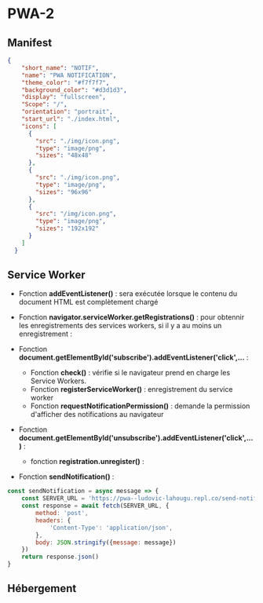 # PWA-2

## Manifest
```json
{
    "short_name": "NOTIF",
    "name": "PWA NOTIFICATION",
    "theme_color": "#f7f7f7",
    "background_color": "#d3d1d3",
    "display": "fullscreen",
    "Scope": "/",
    "orientation": "portrait",
    "start_url": "./index.html",
    "icons": [
      {
        "src": "./img/icon.png",
        "type": "image/png",
        "sizes": "48x48"
      },
      {
        "src": "./img/icon.png",
        "type": "image/png",
        "sizes": "96x96"
      },
      {
        "src": "/img/icon.png",
        "type": "image/png",
        "sizes": "192x192"
      }
    ]
  }
  ```

  ## Service Worker
  * Fonction **addEventListener()** : sera exécutée lorsque le contenu du document HTML est complètement chargé
  * Fonction **navigator.serviceWorker.getRegistrations()** : pour obtennir les enregistrements des services workers, si il y a au moins un enregistrement  :

  * Fonction **document.getElementById('subscribe').addEventListener('click',...** : 
    - Fonction **check()** : vérifie si le navigateur prend en charge les Service Workers.
    - Fonction **registerServiceWorker()** : enregistrement du service worker
    - Fonction **requestNotificationPermission()** : demande la permission d'afficher des notifications au navigateur
      
  * Fonction **document.getElementById('unsubscribe').addEventListener('click',...)** : 
    - fonction **registration.unregister()** :
   
  * Fonction **sendNotification()** :
```js
const sendNotification = async message => {
    const SERVER_URL = 'https://pwa--ludovic-lahougu.repl.co/send-notification'
    const response = await fetch(SERVER_URL, {
        method: 'post',
        headers: {
            'Content-Type': 'application/json',
        },
        body: JSON.stringify({message: message})
    })
    return response.json()
}
```
  
  ## Hébergement
